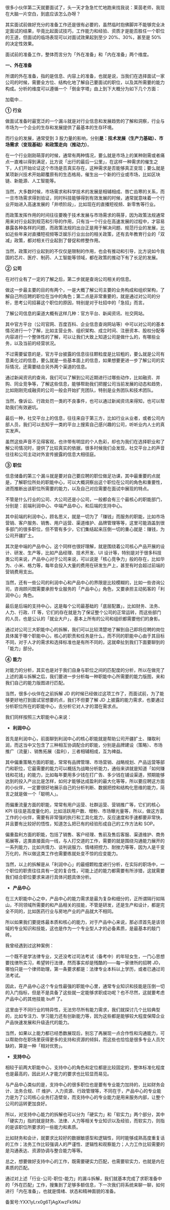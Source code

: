 很多小伙伴第二天就要面试了，头一天才急急忙忙地跑来找我说：莱茵老师，我现在大脑一片空白，到底应该怎么办呀？

其实面试前做好充分的准备工作还是很有必要的，虽然临时抱佛脚并不能够完全决定面试的结果，毕竟比起面试技巧，工作能力和经验、资质才是能否胜任一个职位的王道，但面试的临场表现可以对面试效果起到至少 20\%、30\%，甚至是 50\% 的决定性效果。

面试前的准备工作，整体而言分为「外在准备」和「内在准备」两个维度。

**一、外在准备**

所谓的外在准备，指的是信息、内容上的准备，也就是说，当我们在选择面试一家公司的时候，需要全方位、结构化地了解自己要面试的职位，以及其所需要的能力构成。分析的维度可以遵循一个「倒金字塔」由上到下大概分为如下几个方面：

加载中...

**①** **行业**

做面试准备时最宽泛的一个漏斗就是对行业信息和发展趋势的了解和洞察，行业与市场为一个企业的生存和发展提供了最基本的生存环境。

而行业的发展，通常受到 3 股力量的影响，分别**是：技术发展（生产力基础）、市场需求（变现基础）和政策走向（推动力）**。

在一个行业刚刚萌芽的时候，通常有两种情况，要么就是市场上的某种刚需或者痛点一直难以得到满足，比方说「出行的最后一公里」，在这样一种需求的催生之下，人们开始论证这个市场是否真实存在，这种需求是否能够真正变现；要么就是某项新兴技术开始颠覆原有的生态格局，催生出一个新的行业或市场，比如区块链、新能源、人工智能等。

当然，大多数时候，市场需求和科学技术的发展是相辅相成、唇亡齿寒的关系，而一旦市场需求得到验证，同时科技能够得到有效发展的时候，通常就意味着一个行业开始进入高速发展的「井喷阶段」，比如现在的直播短视频、新零售等行业。

而政策发挥作用的时间往往要晚于技术发展与市场需求的萌芽，因为政策法规通常用来对行业起到规范和引导的作用，只有当一个行业在高速发展的过程中，才容易暴露各种各样的问题，而政策法规的出台正是用于解决问题、规范行业的发展，比如近些年来对直播短视频等泛娱乐行业出台的相关政策，还有去年教育行业的「双减」政策，都对相关行业起到了督促和修整作用。

当然，政策对行业起到的不仅仅是限制的作用，也会有推动和引导，比方说如今我国的芯片、医疗、制药、人工智能等领域，都在政策的推动下有了长足的发展。 

**②** **公司**

在对行业有了一定的了解之后，第二步就是查询公司相关的信息。

做这一步最主要的目的有两个，一是大概了解公司主要的业务构成和组织架构，了解自己所应聘的职位在当中的角色；第二点是非常重要的，就是通过对公司的分析，思考公司招募这个职位的原因，特别是对于社招中的「急招」而言。

了解公司信息的渠道大概有这样几种：官方平台、新闻资讯、社交网站。

其中官方平台（公司官网、百度百科、企业信息查询网站等）中可以对公司的基本情况进行一个了解，比如主营业务、组织架构、成立时间、注册资本、股权分配等内容进行一个整体性的了解，可以让我们大致上知道公司是做什么的，有哪些业务，以及当前的经营状况。

不过需要留意的是，官方平台披露的信息往往颗粒度是比较粗的，要么就是公司有意美化过的信息，要么就是一些基本面上的信息，如果想要更进一步了解公司的实际情况，还需要结合另外两个渠道的信息。

通过新闻资讯的查询，我们可以了解到公司近期进行过哪些动作，比如融资、并购、同业竞争等，了解这些信息，能够帮助我们把握公司当前发展的动态和趋势，比如刚刚完成融资的公司一般会开始扩充团队，特别是业务团队和技术团队。

当然，像诉讼、行政处罚一类的不良事件，也可以通过新闻资讯来得知，也可以帮助我们有效避坑。

最后一种，社交平台上的信息，往往来自于第三方，比如行业从业者，或者公司内部人员，我们可以去知乎一类的平台上搜索自己感兴趣的公司，听听业内人士的真实发声。

虽然这些声音不见得客观，也许带有明显的个人色彩，却也为我们在选择职业和了解公司情况时，提供了比较真实的依据，很多时候我们会发现，社交平台上的声音往往和公司主动对外宣传披露的信息大相径庭。

**③** **职位**

信息储备的第三个漏斗就是要对自己要应聘的职位做足功课，其中最重要的点就是，了解职位所处的职能中心，可以大概洞察出这个职位在公司的角色和重要性，进而推断出该职位所需要的能力，以及自己对应需要在面试中展现的特点。

不管是什么行业的公司、大公司还是小公司，一般都会有三个最核心的职能部门，分别是：前端利润中心、中端产品中心，和后端的支持中心。

其中前端的利润中心，顾名思义，就是一切为了「赚钱」而服务的职能，比如市场营销、客户服务、销售、用户运营、渠道维护、品牌管理等等，这里可能涵盖到很多部门的很多职位，但不管有多少，它们集结起来压倒一切的重心就是：赚钱，为公司开疆扩土。

其次是中端的产品中心，这个同样也很好理解，就是围绕着公司核心产品开展的设计、研发、生产等，比如产品经理、技术开发、UI 设计等，特别是对于很多科技类公司来说，产品中心对于公司来说，可以说是「核心竞争力」般的存在，比如华为、小米、格力等，每年会投入大量的费用在研发生产上，甚至有时会超过前端的营销费用支出。

当然，还有一些公司的利润中心和产品中心的界限是比较模糊的，比如一些咨询公司，咨询顾问既需要承担专业服务的「产品中心」角色，又要承担主动拓客的「利润中心」角色。

最后是后端的支持中心，这是每个公司最基础的「底层配置」，比如财务、法务、人力、行政、IT 等，它们的存在就是为了保证整个公司的正常运转，而这些部门的人员，也是公认的「就业大户」，基本上所有的公司和组织都需要他们的身影。

通过对公司三大职能中心的拆解，我们可以比较清楚地了解到自己即将应聘的岗位具体属于哪个职能中心，核心的职责和任务是什么，而不同的职能中心由于其目标不同，对于人才的需求和选择标准也是有所不同的，这就牵扯到我们下面要聊到的「能力」部分。

**④** **能力**

对能力的分析，其实也是对于我们自身与职位之间的匹配度的分析，所以在做完了上述的漏斗拆解之后，我们要进一步分析每一种职能中心所需要的能力版图，来和我们自己的能力版图进行匹配。

当然，很多小伙伴在之前拆解 JD 的时候已经做过这项工作了，而面试前，为了能够更好地打到面试官想要的点，我们不但要了解 JD 上披露的能力需求，也要通过分析职位所在的职能中心，去分析它对人才的潜在需求点。

我们同样按照三大职能中心来说： 

- **利润中心**

首先是利润中心，前面聊到利润中心的核心职能就是帮助公司开疆扩土、赚取利润，而这当中又包含了三种相互协调配合的职能，分别是品牌建设（策略）、市场推广（流量）、销售拓展（盈利），三者相辅相成，互为裨益。

其中偏重策略方面的职能，常常有品牌管理、市场营销、战略规划、产品运营等部门和职位，它最需要的能力可以概括为战略分析能力，通俗来讲就是知道「如何赚钱和花钱」的能力，比如每年要用多少钱在打广告、多少钱在铺设渠道，预期能够达到的投入产出比是怎样，如何才能够达成盈利的最大化等等，所以要应聘这方面的小伙伴，一定要很好地展示自己的分析判断、数据把控和结构化思维的能力，简言之就是做一个「聪明人」。

而偏重流量方面的职能，常常有用户运营、社群运营、营销推广等，它们的核心 KPI 往往是高度量化的，比如活跃用户数、增粉、市场曝光量等，所以，做这方面工作的小伙伴，需要有非常强的执行和工具化能力，反应速度和手速都要非常快，并且要有比较好的悟性，知道怎么把已有的经验形成自己的工作方法和 SOP。

偏重盈利方面的职能，包括了销售、客户经理、售前及售后客服、渠道维护、商务拓展等，这类直接面向一线，与人打交道的工作，需要的就是围绕沟通能力展开的一系列能力，比如共情力、谈判说服力、情绪把控力、耐挫力等等，因为人是千变万化的，所以做这类工作也需要练就处变不惊的应变能力。

当然，以上的拆解是从「利润中心」的最细颗粒度进行分析，在实际的职场中，一个职位的职责往往具有一定的复合性，可能上述的能力都需要有所涉猎，这就需要我们结合职位要求来进行具体问题具体分析。

- **产品中心**

在三大职能中心之中，产品中心的能力需求是最为复杂和细分的，正所谓隔行如隔山，不同领域所需要的和产品相关的技能，不管是研发，还是生产和设计，都是完全不同的，比如医药行业与房地产业的产品就大不相同。

所以如果我们要提炼最本质和核心的能力，对于产品中心来说，那必须首先是该领域的专业知识和技能，这也是作为一个专业型人才的必备素质，是最基本的敲门砖。

我曾经遇到过这种案例：

一个既不是学法律专业，又还没考过司法考试（备考中）的年轻女生，一门心思想要找律所实习，希望转行法律，然而事实却是残酷的——每一家律所的招聘 JD，哪怕只是一个律师助理，第一条要求都是：法律专业本科以上学历，或者已通过司法考试。

因此，在产品中心这个专业性最强的职能中心里，通常专业知识和技能是压倒一切的入门指标，但是不是具备了这些就一定能够求职成功呢？也不尽然，这就要考虑产品中心的其他技能 buff 了。

这里由于不同行业的特异性，无法穷尽所有能力需求，我们就探讨几个比较典型的，比如专注力、学习能力还有创新能力等，因为这些都是能够较大程度保障企业产品快速发展和升级迭代的能力。

当然，如果以上能力都已经悉数展现后，别忘了再展现一点合作性和沟通能力，可以帮助你在职场里获得更多的支持和资源的倾斜，而这些也恰恰是很多专业人员欠缺的，算是一种「相对优势」。

- **支持中心**

相较于前两大职能中心，支持中心的角色和定位都是比较固定的，整体标准化程度也是最高的，因此对人才能力的要求也比较显而易见。

与产品中心类似的是，支持中心的很多职位也是要有专业能力加持的，比如财务会计、法务合规、IT 维护、人力资源、行政管理等，不同在于，产品中心的专业能力是为了公司核心业务打造壁垒，而支持中心的专业能力是用来服务内部，让整个公司的运转更加良好。

所以，对支持中心能力的拆解也可以分为「硬实力」和「软实力」两个部分，其中「硬实力」指的就是财务、法律、人力等相关专业知识以及经验，而软实力，则指的是该职位所要求的一些能力和素质。

比如财务和会计，就要求比较好的数据敏感型和逻辑性，同时能够成熟高度重复话的工作；法务工作比较强调人的严谨性、逻辑性和观察能力；人力工作比较需要的是沟通表达、资源协调与整合能力等等。

总之，想要做好支持中心的工作，既需要硬实力匹配，也需要软实力，也就是内在素质的匹配。

通过对上述「行业-公司-职位-能力」的漏斗拆解，我们就基本完成了求职准备中的「外在匹配」工作，搜集到了足够多额信息，下一次我们将系统来聊一聊，如何进行「内在准备」，也就是情绪、状态和精神面貌的准备。 

备案号:YXX1yLrx0g6TjAgXwzFk9NJ